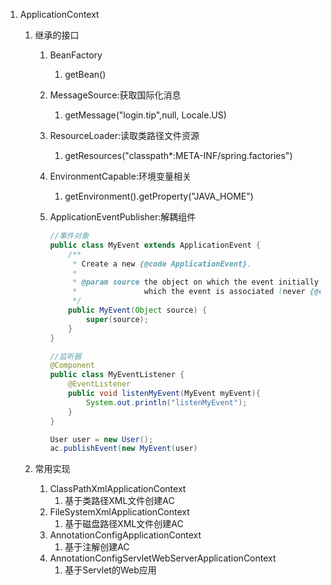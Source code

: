 1. ApplicationContext

   1. 继承的接口

      1. BeanFactory

         1. getBean()

      2. MessageSource:获取国际化消息

         1. getMessage("login.tip",null, Locale.US)

      3. ResourceLoader:读取类路径文件资源

         1. getResources("classpath*:META-INF/spring.factories")

      4. EnvironmentCapable:环境变量相关

         1. getEnvironment().getProperty("JAVA_HOME")

      5. ApplicationEventPublisher:解耦组件

         ```java
         //事件对象
         public class MyEvent extends ApplicationEvent {
             /**
              * Create a new {@code ApplicationEvent}.
              *
              * @param source the object on which the event initially occurred or with
              *               which the event is associated (never {@code null})
              */
             public MyEvent(Object source) {
                 super(source);
             }
         }
         
         //监听器
         @Component
         public class MyEventListener {
             @EventListener
             public void listenMyEvent(MyEvent myEvent){
                 System.out.println("listenMyEvent");
             }
         }
         
         User user = new User();
         ac.publishEvent(new MyEvent(user)
         ```

   2. 常用实现

      1. ClassPathXmlApplicationContext
         1. 基于类路径XML文件创建AC
      2. FileSystemXmlApplicationContext
         1. 基于磁盘路径XML文件创建AC
      3. AnnotationConfigApplicationContext
         1. 基于注解创建AC
      4. AnnotationConfigServletWebServerApplicationContext
         1. 基于Servlet的Web应用

